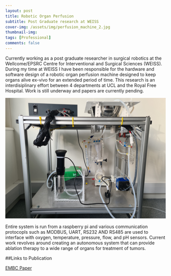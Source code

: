 ```yaml
---
layout: post
title: Robotic Organ Perfusion
subtitle: Post Graduate research at WEISS
cover-img: /assets/img/perfusion_machine_2.jpg
thumbnail-img: 
tags: [Professional]
comments: false
---
```


Currently working as a post graduate researcher in surgical robotics at the Wellcome/EPSRC Centre for Interventional and Surgical Sciences (WEISS). During my time at WEISS I have been responsible for the hardware and software design of a robotic organ perfusion machine designed to keep organs alive ex-vivo for an extended period of time. This research is an interdisiplinary effort between 4 departments at UCL and the Royal Free Hospital. Work is still underway and papers are currently pending. 

<img src="/assets/img/perfusion_machine.jpg" alt="">

Entire system is run from a raspberry pi and various communication protocopls such as MODBUS, UART, RS232 AND RS485 are used to interface with oxygen, temperature, pressure, flow, and pH sensors. Current work revolves around creating an autonomous system that can provide ablation therapy to a wide range of organs for treatment of tumors.

##Links to Publication

[EMBC Paper](https://ieeexplore.ieee.org/document/9871028)

